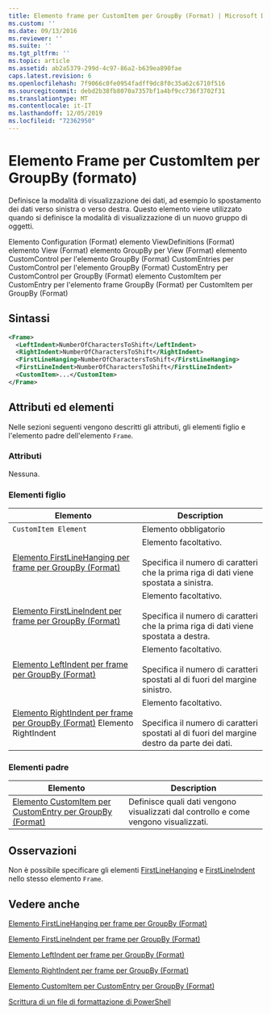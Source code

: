 ```yaml
---
title: Elemento frame per CustomItem per GroupBy (Format) | Microsoft Docs
ms.custom: ''
ms.date: 09/13/2016
ms.reviewer: ''
ms.suite: ''
ms.tgt_pltfrm: ''
ms.topic: article
ms.assetid: ab2a5379-299d-4c97-86a2-b639ea890fae
caps.latest.revision: 6
ms.openlocfilehash: 7f9066c0fe0954fadff9dc8f0c35a62c6710f516
ms.sourcegitcommit: debd2b38fb8070a7357bf1a4bf9cc736f3702f31
ms.translationtype: MT
ms.contentlocale: it-IT
ms.lasthandoff: 12/05/2019
ms.locfileid: "72362950"
---
```

# <a name="frame-element-for-customitem-for-groupby-format"></a>Elemento Frame per CustomItem per GroupBy (formato)

Definisce la modalità di visualizzazione dei dati, ad esempio lo spostamento dei dati verso sinistra o verso destra. Questo elemento viene utilizzato quando si definisce la modalità di visualizzazione di un nuovo gruppo di oggetti.

Elemento Configuration (Format) elemento ViewDefinitions (Format) elemento View (Format) elemento GroupBy per View (Format) elemento CustomControl per l'elemento GroupBy (Format) CustomEntries per CustomControl per l'elemento GroupBy (Format) CustomEntry per CustomControl per GroupBy (Format) elemento CustomItem per CustomEntry per l'elemento frame GroupBy (Format) per CustomItem per GroupBy (Format)

## <a name="syntax"></a>Sintassi

```xml
<Frame>
  <LeftIndent>NumberOfCharactersToShift</LeftIndent>
  <RightIndent>NumberOfCharactersToShift</RightIndent>
  <FirstLineHanging>NumberOfCharactersToShift</FirstLineHanging>
  <FirstLineIndent>NumberOfCharactersToShift</FirstLineIndent>
  <CustomItem>...</CustomItem>
</Frame>
```

## <a name="attributes-and-elements"></a>Attributi ed elementi

Nelle sezioni seguenti vengono descritti gli attributi, gli elementi figlio e l'elemento padre dell'elemento `Frame`.

### <a name="attributes"></a>Attributi

Nessuna.

### <a name="child-elements"></a>Elementi figlio

|Elemento|Description|
|-------------|-----------------|
|`CustomItem Element`|Elemento obbligatorio|
|[Elemento FirstLineHanging per frame per GroupBy (Format)](./firstlinehanging-element-for-frame-for-groupby-format.md)|Elemento facoltativo.<br /><br /> Specifica il numero di caratteri che la prima riga di dati viene spostata a sinistra.|
|[Elemento FirstLineIndent per frame per GroupBy (Format)](./firstlineindent-element-for-frame-for-groupby-format.md)|Elemento facoltativo.<br /><br /> Specifica il numero di caratteri che la prima riga di dati viene spostata a destra.|
|[Elemento LeftIndent per frame per GroupBy (Format)](./leftindent-element-for-frame-for-groupby-format.md)|Elemento facoltativo.<br /><br /> Specifica il numero di caratteri spostati al di fuori del margine sinistro.|
|[Elemento RightIndent per frame per GroupBy (Format)](./rightindent-element-for-frame-for-groupby-format.md) Elemento RightIndent|Elemento facoltativo.<br /><br /> Specifica il numero di caratteri spostati al di fuori del margine destro da parte dei dati.|

### <a name="parent-elements"></a>Elementi padre

|Elemento|Description|
|-------------|-----------------|
|[Elemento CustomItem per CustomEntry per GroupBy (Format)](./customitem-element-for-customentry-for-groupby-format.md)|Definisce quali dati vengono visualizzati dal controllo e come vengono visualizzati.|

## <a name="remarks"></a>Osservazioni

Non è possibile specificare gli elementi [FirstLineHanging](./firstlinehanging-element-for-frame-for-groupby-format.md) e [FirstLineIndent](./firstlineindent-element-for-frame-for-groupby-format.md) nello stesso elemento `Frame`.

## <a name="see-also"></a>Vedere anche

[Elemento FirstLineHanging per frame per GroupBy (Format)](./firstlinehanging-element-for-frame-for-groupby-format.md)

[Elemento FirstLineIndent per frame per GroupBy (Format)](./firstlineindent-element-for-frame-for-groupby-format.md)

[Elemento LeftIndent per frame per GroupBy (Format)](./leftindent-element-for-frame-for-groupby-format.md)

[Elemento RightIndent per frame per GroupBy (Format)](./rightindent-element-for-frame-for-groupby-format.md)

[Elemento CustomItem per CustomEntry per GroupBy (Format)](./customitem-element-for-customentry-for-groupby-format.md)

[Scrittura di un file di formattazione di PowerShell](./writing-a-powershell-formatting-file.md)
